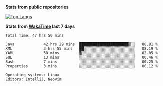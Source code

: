 **Stats from public repositories**  

[![Top Langs](https://github-readme-stats.vercel.app/api/top-langs/?username=hyoghurt&layout=compact&exclude_repo=multiserver,docker_compose&langs_count=6)](https://github.com/anuraghazra/github-readme-stats)

**Stats from [WakaTime](https://wakatime.com) last 7 days**  
<!--START_SECTION:waka-->

```text
Total Time: 47 hrs 50 mins

Java             42 hrs 29 mins  ██████████████████████▒░░   88.81 %
XML              3 hrs 55 mins   ██░░░░░░░░░░░░░░░░░░░░░░░   08.19 %
YAML             58 mins         ▓░░░░░░░░░░░░░░░░░░░░░░░░   02.05 %
SQL              13 mins         ░░░░░░░░░░░░░░░░░░░░░░░░░   00.46 %
Bash             7 mins          ░░░░░░░░░░░░░░░░░░░░░░░░░   00.25 %
Properties       3 mins          ░░░░░░░░░░░░░░░░░░░░░░░░░   00.12 %

Operating systems: Linux
Editors: IntelliJ, Neovim
```

<!--END_SECTION:waka-->
